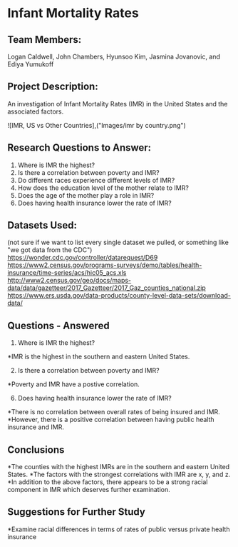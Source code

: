 # Infant Mortality Rates


## Team Members:

Logan Caldwell, John Chambers, Hyunsoo Kim, Jasmina Jovanovic, and Ediya Yumukoff

## Project Description:

An investigation of Infant Mortality Rates (IMR) in the United States and the associated factors. 

![IMR, US vs Other Countries],("Images/imr by country.png")

## Research Questions to Answer:

1) Where is IMR the highest?
2) Is there a correlation between poverty and IMR?
3) Do different races experience different levels of IMR?
4) How does the education level of the mother relate to IMR?
5) Does the age of the mother play a role in IMR?
6) Does having health insurance lower the rate of IMR?

## Datasets Used:

(not sure if we want to list every single dataset we pulled, or something like "we got data from the CDC")
https://wonder.cdc.gov/controller/datarequest/D69
https://www2.census.gov/programs-surveys/demo/tables/health-insurance/time-series/acs/hic05_acs.xls
http://www2.census.gov/geo/docs/maps-data/data/gazetteer/2017_Gazetteer/2017_Gaz_counties_national.zip
https://www.ers.usda.gov/data-products/county-level-data-sets/download-data/

## Questions - Answered

1) Where is IMR the highest?

*IMR is the highest in the southern and eastern United States.


2) Is there a correlation between poverty and IMR?

*Poverty and IMR have a postive correlation.


6) Does having health insurance lower the rate of IMR?

*There is no correlation between overall rates of being insured and IMR.
*However, there is a positive correlation between having public health insurance and IMR.

## Conclusions

*The counties with the highest IMRs are in the southern and eastern United States.
*The factors with the strongest correlations with IMR are x, y, and z.
*In addition to the above factors, there appears to be a strong racial component in IMR which deserves further examination. 

## Suggestions for Further Study

*Examine racial differences in terms of rates of public versus private health insurance

